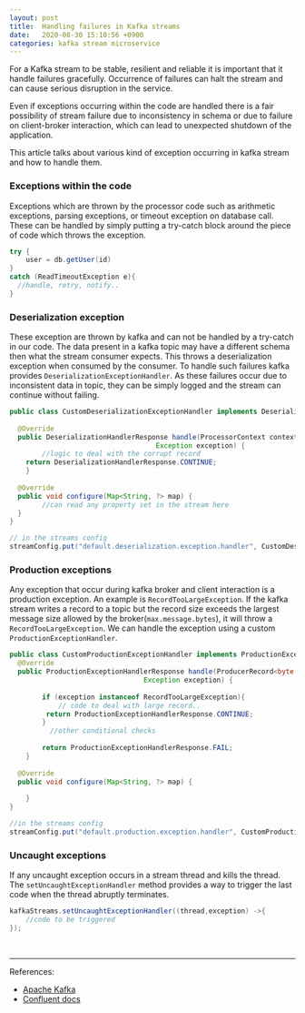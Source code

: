 ```yaml
---
layout: post
title:  Handling failures in Kafka streams
date:   2020-08-30 15:10:56 +0900
categories: kafka stream microservice
---
```


For a Kafka stream to be stable, resilient and reliable it is important that it handle failures gracefully. 
Occurrence of failures can halt the stream and can cause serious disruption in the service.

Even if exceptions occurring within the code are handled there is a fair possibility of stream failure due to inconsistency in schema or due to failure on client-broker interaction, which can lead to unexpected shutdown of the application.

This article talks about various kind of exception occurring in kafka stream and how to handle them.



### Exceptions within the code

Exceptions which are thrown by the processor code such as arithmetic exceptions, parsing exceptions, or timeout exception on database call. These can be handled by simply putting a try-catch block around the piece of code which throws the exception.

```java 
try {  
    user = db.getUser(id) 
}  
catch (ReadTimeoutException e){  
  //handle, retry, notify..
}
```

### Deserialization exception

These exception are thrown by kafka and can not be handled by a try-catch in our code.
The data present in a kafka topic may have a different schema then what the stream consumer expects. This throws a deserialization exception when consumed by the consumer.
To handle such failures kafka provides `DeserializationExceptionHandler`. As these failures occur due to inconsistent data in topic, they can be simply logged and the stream can continue without failing.

```java
public class CustomDeserializationExceptionHandler implements DeserializationExceptionHandler {  
  
  @Override  
  public DeserializationHandlerResponse handle(ProcessorContext context, ConsumerRecord<byte[], byte[]> record, 
  									Exception exception) {  
        //logic to deal with the corrupt record  
  	return DeserializationHandlerResponse.CONTINUE;  
    }  
  
  @Override  
  public void configure(Map<String, ?> map) {  
        //can read any property set in the stream here  
  }  
}

// in the streams config
streamConfig.put("default.deserialization.exception.handler", CustomDeserializationExceptionHandler.class);

```

### Production exceptions

Any exception that occur during kafka broker and client interaction is a production exception. An example is `RecordTooLargeException`.
If the kafka stream writes a record to a topic but the record size exceeds the largest message size allowed by the broker(`max.message.bytes`), it will throw a `RecordTooLargeException`. We can handle the exception using a custom `ProductionExceptionHandler`.

```java 
public class CustomProductionExceptionHandler implements ProductionExceptionHandler {  
  @Override  
  public ProductionExceptionHandlerResponse handle(ProducerRecord<byte[], byte[]> record,
  								 Exception exception) {  
          
        if (exception instanceof RecordTooLargeException){  
            // code to deal with large record..  
 		 return ProductionExceptionHandlerResponse.CONTINUE;  
        }  
          //other conditional checks
          
        return ProductionExceptionHandlerResponse.FAIL;  
    }  
  
  @Override  
  public void configure(Map<String, ?> map) {  
  
    }  
}

//in the streams config
streamConfig.put("default.production.exception.handler", CustomProductionExceptionHandler.class);

```

### Uncaught exceptions

If any uncaught exception occurs in a stream thread and kills the thread. The `setUncaughtExceptionHandler` method provides a way to trigger the last code when the thread abruptly terminates.

```java
kafkaStreams.setUncaughtExceptionHandler((thread,exception) ->{
    //code to be triggered
});

```

<br>

<hr/>

References:

- [Apache Kafka][apache-kafka]
- [Confluent docs][confluent-kafka]

[exception]: https://docs.datastax.com/en/drivers/java/2.0/com/datastax/driver/core/exceptions/NoHostAvailableException.html
[uber-reliable-reprocessing]: https://eng.uber.com/reliable-reprocessing/
[apache-kafka]: https://kafka.apache.org/
[confluent-kafka]: https://docs.confluent.io/current/index.html
